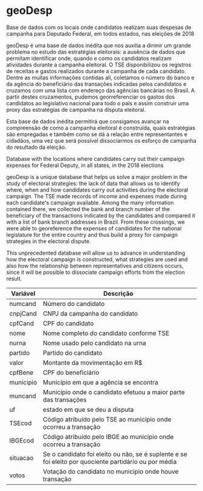 # geoDesp
Base de dados com os locais onde candidatos realizam suas despesas de campanha para Deputado Federal, em todos estados, nas eleições de 2018


geoDesp é uma base de dados inédita que nos auxilia a dirimir um grande problema no estudo das estratégias eleitorais: a ausência de dados que permitam identificar onde, quando e como os candidatos realizam atividades durante a campanha  eleitoral. O TSE disponibilizou os registros de receitas e gastos realizados durante a campanha de cada candidato. Dentre as muitas informações contidas ali, coletamos o número do banco e da agência do beneficiário das transações indicadas pelos candidatos e cruzamos com uma lista com endereço das agências bancárias no Brasil. A partir destes cruzamentos, pudemos georreferenciar os gastos dos candidatos ao legislativo nacional para todo o país e assim construir uma proxy das estratégias de  campanha na disputa eleitoral.

Esta base de dados inédita permitirá que consigamos avançar na compreensão de como a campanha eleitoral é construída, quais estratégias são empregadas e também como se dá a relação entre representantes e cidadãos, uma vez que será possível dissociarmos os esforço de campanha do resultado da eleição.

Database with the locations where candidates carry out their campaign expenses for Federal Deputy, in all states, in the 2018 elections

geoDesp is a unique database that helps us solve a major problem in the study of electoral strategies: the lack of data that allows us to identify where, when and how candidates carry out activities during the electoral campaign. The TSE made records of income and expenses made during each candidate's campaign available. Among the many information contained there, we collected the bank and branch number of the beneficiary of the transactions indicated by the candidates and compared it with a list of bank branch addresses in Brazil. From these crossings, we were able to georeference the expenses of candidates for the national legislature for the entire country and thus build a proxy for campaign strategies in the electoral dispute.

This unprecedented database will allow us to advance in understanding how the electoral campaign is constructed, what strategies are used and also how the relationship between representatives and citizens occurs, since it will be possible to dissociate campaign efforts from the election result.

| Variável  | Descrição                                                                                             |
|-------------------|-----------------------------------------------------|
| numcand   | Número do candidato                                                                                   |
| cnpjCand  | CNPJ da campanha do candidato                                                                         |
| cpfCand   | CPF do candidato                                                                                      |
| nome      | Nome completo do candidato conforme TSE                                                               |
| nurna     | Nome usado pelo candidato na urna                                                                     |
| partido   | Partido do candidato                                                                                  |
| valor     | Montante da movimentação em R\$                                                                       |
| cpfBene   | CPF do beneficiário                                                                                   |
| municipio | Município em que a agência se encontra                                                                |
| muncand   | Município onde o candidato efetuou a maior parte das transações                                       |
| uf        | estado em que se deu a disputa                                                                        |
| TSEcod    | Código atribuído pelo TSE ao município onde ocorreu a transação                                       |
| IBGEcod   | Código atribuído pelo IBGE ao município onde ocorreu a transação                                      |
| situacao  | Se o candidato foi eleito ou não, se é suplente e se foi eleito por quociente partidário ou por média |
| votos     | Votação do candidato no município onde houve transação                                                |
